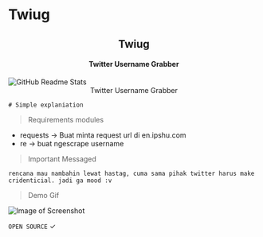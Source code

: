 # Twiug
<p align="center"> 
<h2 align="center">Twiug</h2>
<h4 align="center">Twitter Username Grabber</h4>
<img src="https://a.top4top.io/p_2696ihtu61.png" align="center" alt="GitHub Readme Stats" />

<center> Twitter Username Grabber </center>
</p>



```
# Simple explaniation

```

> Requirements modules
+ requests   -> Buat minta request url di en.ipshu.com
+ re -> buat ngescrape username


> Important Messaged
```
rencana mau nambahin lewat hastag, cuma sama pihak twitter harus make cridenticial. jadi ga mood :v
```


> Demo Gif

![Image of Screenshot](https://b.top4top.io/p_2696bgpa12.png)

`OPEN SOURCE` ✓
